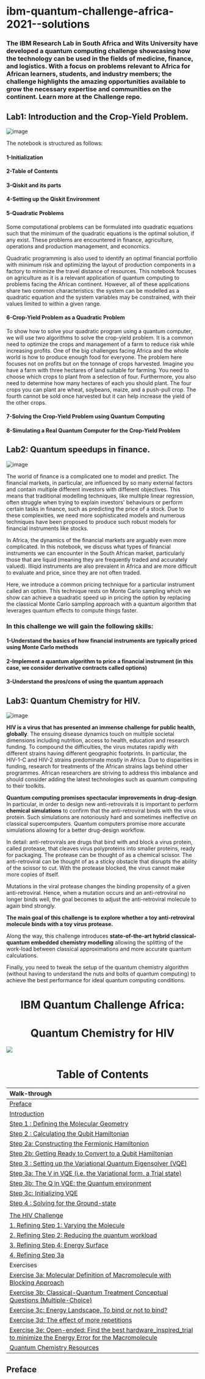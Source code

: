 # ibm-quantum-challenge-africa-2021--solutions

### The IBM Research Lab in South Africa and Wits University have developed a quantum computing challenge showcasing how the technology can be used in the fields of medicine, finance, and logistics. With a focus on problems relevant to Africa for African learners, students, and industry members; the challenge highlights the amazing opportunities available to grow the necessary expertise and communities on the continent. Learn more at the Challenge repo.
## Lab1: Introduction and the Crop-Yield Problem.
![image](https://user-images.githubusercontent.com/70172995/134530559-a27f5dc1-6ebe-43c9-852b-1b0e5f8079a2.png)



The notebook is structured as follows:

#### 1-Initialization
#### 2-Table of Contents
#### 3-Qiskit and its parts
#### 4-Setting up the Qiskit Environment
#### 5-Quadratic Problems
Some computational problems can be formulated into quadratic equations such that the minimum of the quadratic equations is the optimal solution, if any exist. These problems are encountered in finance, agriculture, operations and production management, and economics.

Quadratic programming is also used to identify an optimal financial portfolio with minimum risk and optimizing the layout of production components in a factory to minimize the travel distance of resources. This notebook focuses on agriculture as it is a relevant application of quantum computing to problems facing the African continent. However, all of these applications share two common characteristics: the system can be modelled as a quadratic equation and the system variables may be constrained, with their values limited to within a given range.
#### 6-Crop-Yield Problem as a Quadratic Problem
To show how to solve your quadratic program using a quantum computer, we will use two algorithms to solve the crop-yield problem. It is a common need to optimize the crops and management of a farm to reduce risk while increasing profits. One of the big challenges facing Africa and the whole world is how to produce enough food for everyone. The problem here focuses not on profits but on the tonnage of crops harvested. Imagine you have a farm with three hectares of land suitable for farming. You need to choose which crops to plant from a selection of four. Furthermore, you also need to determine how many hectares of each you should plant. The four crops you can plant are wheat, soybeans, maize, and a push-pull crop. The fourth cannot be sold once harvested but it can help increase the yield of the other crops.
#### 7-Solving the Crop-Yield Problem using Quantum Computing

#### 8-Simulating a Real Quantum Computer for the Crop-Yield Problem
## Lab2: Quantum speedups in finance.

![image](https://user-images.githubusercontent.com/70172995/134542720-da08e36f-500f-4ec6-958e-de070ad5b122.png)

The world of finance is a complicated one to model and predict. The financial markets, in particular, are influenced by so many external factors and contain multiple different investors with different objectives. This means that traditional modelling techniques, like multiple linear regression, often struggle when trying to explain investors' behaviours or perform certain tasks in finance, such as predicting the price of a stock. Due to these complexities, we need more sophisticated models and numerous techniques have been proposed to produce such robust models for financial instruments like stocks.

In Africa, the dynamics of the financial markets are arguably even more complicated. In this notebook, we discuss what types of financial instruments we can encounter in the South African market, particularly those that are liquid (meaning they are frequently traded and accurately valued). Illiqid instruments are also prevalent in Africa and are more difficult to evaluate and price, since they are not often traded.

Here, we introduce a common pricing technique for a particular instrument called an option. This technique rests on Monte Carlo sampling which we show can achieve a quadratic speed up in pricing the option by replacing the classical Monte Carlo sampling approach with a quantum algorithm that leverages quantum effects to compute things faster.
### In this challenge we will gain the following skills:

#### 1-Understand the basics of how financial instruments are typically priced using Monte Carlo methods
#### 2-Implement a quantum algorithm to price a financial instrument (in this case, we consider derivative contracts called options)
#### 3-Understand the pros/cons of using the quantum approach
## Lab3: Quantum Chemistry for HIV.
![image](https://user-images.githubusercontent.com/70172995/134550503-57e14400-2f08-46b8-9a4d-6a6a3f34dd48.png)

**HIV is a virus that has presented an immense challenge for public health, globally**. The ensuing disease dynamics touch on multiple societal dimensions including nutrition, access to health, education and research funding. To compound the difficulties, the virus mutates rapidly with different strains having different geographic footprints. In particular, the HIV-1-C and HIV-2 strains predominate mostly in Africa. Due to disparities in funding, research for treatments of the African strains lags behind other programmes. African researchers are striving to address this imbalance and should consider adding the latest technologies such as quantum computing to their toolkits.

**Quantum computing promises spectacular improvements in drug-design**. In particular, in order to design new anti-retrovirals it is important to perform **chemical simulations** to confirm that the anti-retroviral binds with the virus protein. Such simulations are notoriously hard and sometimes ineffective on classical supercomputers. Quantum computers promise more accurate simulations allowing for a better drug-design workflow.

In detail: anti-retrovirals are drugs that bind with and block a virus protein, called protease, that cleaves virus polyproteins into smaller proteins, ready for packaging. The protease can be thought of as a chemical scissor. The anti-retroviral can be thought of as a sticky obstacle that disrupts the ability of the scissor to cut. With the protease blocked, the virus cannot make more copies of itself.

Mutations in the viral protease changes the binding propensity of a given anti-retroviral. Hence, when a mutation occurs and an anti-retroviral no longer binds well, the goal becomes to adjust the anti-retroviral molecule to again bind strongly.

**The main goal of this challenge is to explore whether a toy anti-retroviral molecule binds with a toy virus protease.**

Along the way, this challenge introduces **state-of-the-art hybrid classical-quantum embedded chemistry modelling** allowing the splitting of the work-load between classical approximations and more accurate quantum calculations.

Finally, you need to tweak the setup of the quantum chemistry algorithm (without having to understand the nuts and bolts of quantum computing) to achieve the best performance for ideal quantum computing conditions.
<div align=center class="alert alert-block alert-info">
    <h1>IBM Quantum Challenge Africa:</h1>
        <h1>Quantum Chemistry for HIV</h1>
</div>

<img src="HIV-1_capsid_wikipedia.png"/>

<div align=center class="alert alert-block alert-info">
    <h1>Table of Contents</h1>
</div>

| Walk-through |
|:-|
|[Preface](#preface)|
|[Introduction](#intro)|
|[Step 1 : Defining the Molecular Geometry](#step_1)|
|[Step 2 : Calculating the Qubit Hamiltonian](#step_2)|
|[Step 2a: Constructing the Fermionic Hamiltonion](#step_3)|
|[Step 2b: Getting Ready to Convert to a Qubit Hamiltonian](#step_2b)|
|[Step 3 : Setting up the Variational Quantum Eigensolver (VQE)](#step_3)|
|[Step 3a: The V in VQE (i.e. the Variational form, a Trial state)](#step_3a)|
|[Step 3b: The Q in VQE: the Quantum environment](#step_3b)|
|[Step 3c: Initializing VQE](#step_3c)|
|[Step 4 : Solving for the Ground-state](#step_4)|
||
|[The HIV Challenge](#challenge)|
|[1. Refining Step 1: Varying the Molecule](#refine_step_1)|
|[2. Refining Step 2: Reducing the quantum workload](#refine_step_2)|
|[3. Refining Step 4: Energy Surface](#refine_step_4)|
|[4. Refining Step 3a](#refine_step_3a)|
|Exercises|
|[Exercise 3a: Molecular Definition of Macromolecule with Blocking Approach](#exercise_3a)|
|[Exercise 3b: Classical-Quantum Treatment Conceptual Questions (Multiple-Choice)](#exercise_3b)|
|[Exercise 3c: Energy Landscape, To bind or not to bind?](#exercise_3c)|
|[Exercise 3d: The effect of more repetitions](#exercise_3d)|
|[Exercise 3e: Open-ended: Find the best hardware_inspired_trial to minimize the Energy Error for the Macromolecule](#exercise_3e)|
|[Quantum Chemistry Resources](#qresource)|

<h2><a id='preface'>Preface</a></h2>

